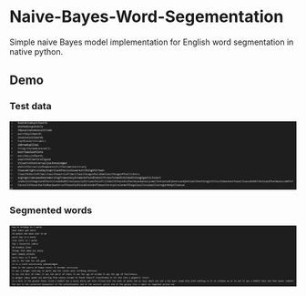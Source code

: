 # Naive-Bayes-Word-Segementation

Simple naive Bayes model implementation for English word segmentation in native python.

## Demo
### Test data
![alt text](https://github.com/CodyNing/Naive-Bayes-English-Segementation/raw/main/result/test.png)

### Segmented words
![alt text](https://github.com/CodyNing/Naive-Bayes-English-Segementation/raw/main/result/segmented.png)
